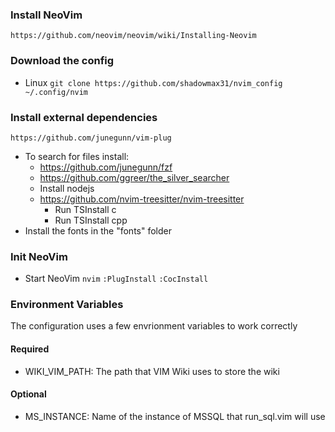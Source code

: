 ### Install NeoVim
`https://github.com/neovim/neovim/wiki/Installing-Neovim`

### Download the config
- Linux
`git clone https://github.com/shadowmax31/nvim_config ~/.config/nvim`

### Install external dependencies
`https://github.com/junegunn/vim-plug`

- To search for files install:
  - https://github.com/junegunn/fzf
  - https://github.com/ggreer/the_silver_searcher
  - Install nodejs
  - https://github.com/nvim-treesitter/nvim-treesitter
    - Run TSInstall c
    - Run TSInstall cpp
- Install the fonts in the "fonts" folder

### Init NeoVim
- Start NeoVim
`nvim`
`:PlugInstall`
`:CocInstall`

### Environment Variables
The configuration uses a few envrionment variables to work correctly

#### Required
- WIKI_VIM_PATH: The path that VIM Wiki uses to store the wiki 
 

#### Optional
- MS_INSTANCE: Name of the instance of MSSQL that run_sql.vim will use

